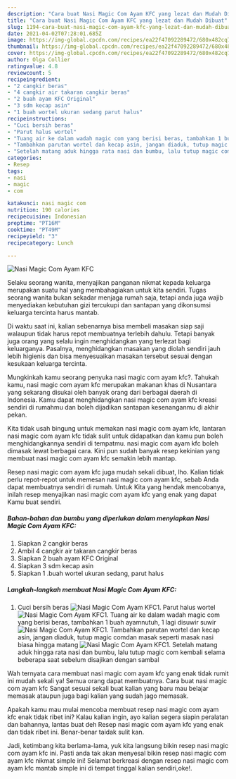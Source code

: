 ```yaml
---
description: "Cara buat Nasi Magic Com Ayam KFC yang lezat dan Mudah Dibuat"
title: "Cara buat Nasi Magic Com Ayam KFC yang lezat dan Mudah Dibuat"
slug: 1194-cara-buat-nasi-magic-com-ayam-kfc-yang-lezat-dan-mudah-dibuat
date: 2021-04-02T07:28:01.685Z
image: https://img-global.cpcdn.com/recipes/ea22f47092289472/680x482cq70/nasi-magic-com-ayam-kfc-foto-resep-utama.jpg
thumbnail: https://img-global.cpcdn.com/recipes/ea22f47092289472/680x482cq70/nasi-magic-com-ayam-kfc-foto-resep-utama.jpg
cover: https://img-global.cpcdn.com/recipes/ea22f47092289472/680x482cq70/nasi-magic-com-ayam-kfc-foto-resep-utama.jpg
author: Olga Collier
ratingvalue: 4.8
reviewcount: 5
recipeingredient:
- "2 cangkir beras"
- "4 cangkir air takaran cangkir beras"
- "2 buah ayam KFC Original"
- "3 sdm kecap asin"
- "1 buah wortel ukuran sedang parut halus"
recipeinstructions:
- "Cuci bersih beras"
- "Parut halus wortel"
- "Tuang air ke dalam wadah magic com yang berisi beras, tambahkan 1 buah ayamnutuh, 1 lagi disuwir suwir"
- "Tambahkan parutan wortel dan kecap asin, jangan diaduk, tutup magic comdan masak seperti masak nasi biasa hingga matang"
- "Setelah matang aduk hingga rata nasi dan bumbu, lalu tutup magic com kembali selama beberapa saat sebelum disajikan dengan sambal"
categories:
- Resep
tags:
- nasi
- magic
- com

katakunci: nasi magic com 
nutrition: 190 calories
recipecuisine: Indonesian
preptime: "PT16M"
cooktime: "PT49M"
recipeyield: "3"
recipecategory: Lunch

---
```



![Nasi Magic Com Ayam KFC](https://img-global.cpcdn.com/recipes/ea22f47092289472/680x482cq70/nasi-magic-com-ayam-kfc-foto-resep-utama.jpg)

Selaku seorang wanita, menyajikan panganan nikmat kepada keluarga merupakan suatu hal yang membahagiakan untuk kita sendiri. Tugas seorang  wanita bukan sekadar menjaga rumah saja, tetapi anda juga wajib menyediakan kebutuhan gizi tercukupi dan santapan yang dikonsumsi keluarga tercinta harus mantab.

Di waktu  saat ini, kalian sebenarnya bisa membeli masakan siap saji walaupun tidak harus repot membuatnya terlebih dahulu. Tetapi banyak juga orang yang selalu ingin menghidangkan yang terlezat bagi keluarganya. Pasalnya, menghidangkan masakan yang diolah sendiri jauh lebih higienis dan bisa menyesuaikan masakan tersebut sesuai dengan kesukaan keluarga tercinta. 



Mungkinkah kamu seorang penyuka nasi magic com ayam kfc?. Tahukah kamu, nasi magic com ayam kfc merupakan makanan khas di Nusantara yang sekarang disukai oleh banyak orang dari berbagai daerah di Indonesia. Kamu dapat menghidangkan nasi magic com ayam kfc kreasi sendiri di rumahmu dan boleh dijadikan santapan kesenanganmu di akhir pekan.

Kita tidak usah bingung untuk memakan nasi magic com ayam kfc, lantaran nasi magic com ayam kfc tidak sulit untuk didapatkan dan kamu pun boleh menghidangkannya sendiri di tempatmu. nasi magic com ayam kfc boleh dimasak lewat berbagai cara. Kini pun sudah banyak resep kekinian yang membuat nasi magic com ayam kfc semakin lebih mantap.

Resep nasi magic com ayam kfc juga mudah sekali dibuat, lho. Kalian tidak perlu repot-repot untuk memesan nasi magic com ayam kfc, sebab Anda dapat membuatnya sendiri di rumah. Untuk Kita yang hendak mencobanya, inilah resep menyajikan nasi magic com ayam kfc yang enak yang dapat Kamu buat sendiri.

<!--inarticleads1-->

##### Bahan-bahan dan bumbu yang diperlukan dalam menyiapkan Nasi Magic Com Ayam KFC:

1. Siapkan 2 cangkir beras
1. Ambil 4 cangkir air takaran cangkir beras
1. Siapkan 2 buah ayam KFC Original
1. Siapkan 3 sdm kecap asin
1. Siapkan 1 .buah wortel ukuran sedang, parut halus




<!--inarticleads2-->

##### Langkah-langkah membuat Nasi Magic Com Ayam KFC:

1. Cuci bersih beras
<img src="https://img-global.cpcdn.com/steps/2f585ad0792f8f26/160x128cq70/nasi-magic-com-ayam-kfc-langkah-memasak-1-foto.jpg" alt="Nasi Magic Com Ayam KFC">1. Parut halus wortel
<img src="https://img-global.cpcdn.com/steps/333500a07704bc57/160x128cq70/nasi-magic-com-ayam-kfc-langkah-memasak-2-foto.jpg" alt="Nasi Magic Com Ayam KFC">1. Tuang air ke dalam wadah magic com yang berisi beras, tambahkan 1 buah ayamnutuh, 1 lagi disuwir suwir
<img src="https://img-global.cpcdn.com/steps/efd52471f338f1cf/160x128cq70/nasi-magic-com-ayam-kfc-langkah-memasak-3-foto.jpg" alt="Nasi Magic Com Ayam KFC">1. Tambahkan parutan wortel dan kecap asin, jangan diaduk, tutup magic comdan masak seperti masak nasi biasa hingga matang
<img src="https://img-global.cpcdn.com/steps/30077ab05e77a196/160x128cq70/nasi-magic-com-ayam-kfc-langkah-memasak-4-foto.jpg" alt="Nasi Magic Com Ayam KFC">1. Setelah matang aduk hingga rata nasi dan bumbu, lalu tutup magic com kembali selama beberapa saat sebelum disajikan dengan sambal




Wah ternyata cara membuat nasi magic com ayam kfc yang enak tidak rumit ini mudah sekali ya! Semua orang dapat membuatnya. Cara buat nasi magic com ayam kfc Sangat sesuai sekali buat kalian yang baru mau belajar memasak ataupun juga bagi kalian yang sudah jago memasak.

Apakah kamu mau mulai mencoba membuat resep nasi magic com ayam kfc enak tidak ribet ini? Kalau kalian ingin, ayo kalian segera siapin peralatan dan bahannya, lantas buat deh Resep nasi magic com ayam kfc yang enak dan tidak ribet ini. Benar-benar taidak sulit kan. 

Jadi, ketimbang kita berlama-lama, yuk kita langsung bikin resep nasi magic com ayam kfc ini. Pasti anda tak akan menyesal bikin resep nasi magic com ayam kfc nikmat simple ini! Selamat berkreasi dengan resep nasi magic com ayam kfc mantab simple ini di tempat tinggal kalian sendiri,oke!.

